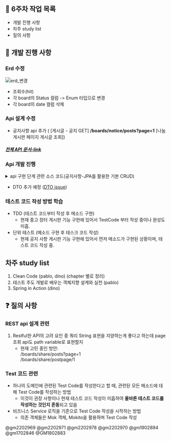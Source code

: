 ## :memo: 6주차 작업 목록
- 개발 진행 사항
- 차주 study list
- 질의 사항

## :date: 개발 진행 사항  
### Erd 수정
![erd_변경](/uploads/234bcac7adb2bea881932edaf3996fab/erd_변경.PNG)
- 조회수(hit)
- 각 board의 Status 컬럼 -> Enum 타입으로 변경
- 각 board의 date 컬럼 삭제


### Api 설계 수정
- 공지사항 api 추가 ( [게시글 - 공지 GET] **/boards/notice/posts?page=1** [나눔 게시판 페이지 게시글 조회])
##### [전체 API 문서-link](https://gitlab.gabia.com/mentoring/intern/2021.01/g-market/documents/-/wikis/Architecture/API-%EC%84%A4%EA%B3%84)

### Api 개발 진행
<details>
<summary>api 구현 단계 관련 소스 코드(공지사항-JPA를 활용한 기본 CRUD)</summary>
<div markdown="1">
![02101](/uploads/de4718e5b579e9c0164bf44d2219d335/02101.png)
![02104](/uploads/1715cea1ce41fc8c9ace2934fbd14d54/02104.png)
![02103](/uploads/5aa9ace9c333d4a17fa419b9102b2f83/02103.png)
![02102](/uploads/1967a91731ff5b644e51b2f226dfbcd2/02102.png)
</div>
</details>

- DTO 추가 예정 ([DTO issue](https://gitlab.gabia.com/mentoring/intern/2021.01/g-market/documents/issues/7))

### 테스트 코드 작성 방법 학습
- TDD (테스트 코드부터 작성 후 메소드 구현)
   * 현재 중고 장터 게시판 기능 구현에 있어서 TestCode 부터 작성 중이나 완성도 미흡.
- 단위 테스트 (메소드 구현 후 테스크 코드 작성)
   * 현재 공지 사항 게시판 기능 구현에 있어서 먼저 메소드가 구현된 상황이며, 테스트 코드 작성 중.

## 차주 study list
1. Clean Code (pablo, dino) (chapter 별로 정리)
2. 테스트 주도 개발로 배우는 객체지향 설계와 실천 (pablo)
3. Spring in Action (dino)



## :question: 질의 사항
### REST api 설계 관련
1. Restful한 API의 고려 요인 중 쿼리 String 표현을 지양하는게 좋다고 하는데 page 조회 api도 path variable로 표현할지
   - 현재 고민 중인 방안:  
     /boards/share/posts?page=1    
     /boards/share/postpage/1


### Test 코드 관련
- 하나의 도메인에 관련된 Test Code를 작성한다고 할 때, 관련된 모든 메소드에 대해 Test Code를 작성하는 방법   
    * 이것이 권장 사항이나 현재 테스트 코드 작성이 미흡하여 **올바른 테스트 코드를 작성하는 것인지 혼동**되고 있음
- 비즈니스 Service 로직을 기준으로 Test Code 작성을 시작하는 방법
   * 의존 객체들은 Mok 객체, Mokito을 활용하며 Test Code 작성

@gm2202969 @gm2202971 @gm2202978 @gm2202970 
@gm1902894 @gm1702846 @GM1802883 